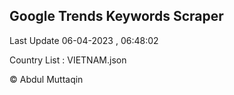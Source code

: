 

## Google Trends Keywords Scraper 
 
Last Update 06-04-2023 , 06:48:02

Country List :
VIETNAM.json



© Abdul Muttaqin 
